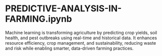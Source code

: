 # PREDICTIVE-ANALYSIS-IN-FARMING.ipynb
Machine learning is transforming agriculture by predicting crop yields, soil health, and pest outbreaks using real-time and historical data. It enhances resource efficiency, crop management, and sustainability, reducing waste and risk while enabling smarter, data-driven farming practices.
